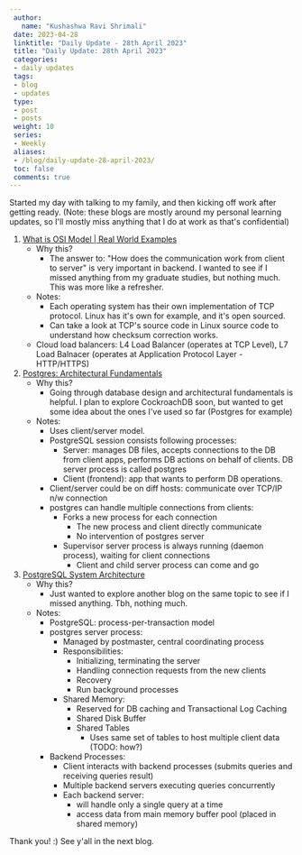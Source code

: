 ```yaml
---
 author:
   name: "Kushashwa Ravi Shrimali"
 date: 2023-04-28
 linktitle: "Daily Update - 28th April 2023"
 title: "Daily Update: 28th April 2023"
 categories:
 - daily updates
 tags:
 - blog
 - updates
 type:
 - post
 - posts
 weight: 10
 series:
 - Weekly
 aliases:
 - /blog/daily-update-28-april-2023/
 toc: false
 comments: true
---
```


Started my day with talking to my family, and then kicking off work after getting ready. (Note: these blogs are mostly around my personal learning updates, so I'll mostly miss anything that I do at work as that's confidential)

1. [What is OSI Model | Real World Examples](https://www.youtube.com/watch?v=0y6FtKsg6J4)
    - Why this?
        - The answer to: "How does the communication work from client to server" is very important in backend. I wanted to see if I missed anything from my graduate studies, but nothing much. This was more like a refresher.
    - Notes:
        - Each operating system has their own implementation of TCP protocol. Linux has it's own for example, and it's open sourced.
        - Can take a look at TCP's source code in Linux source code to understand how checksum correction works.
    - Cloud load balancers: L4 Load Balancer (operates at TCP Level), L7 Load Balnacer (operates at Application Protocol Layer - HTTP/HTTPS)
2. [Postgres: Architectural Fundamentals](https://www.postgresql.org/docs/current/tutorial-arch.html)
    - Why this?
        - Going through database design and architectural fundamentals is helpful. I plan to explore CockroachDB soon, but wanted to get some idea about the ones I've used so far (Postgres for example)
    - Notes:
        - Uses client/server model.
        - PostgreSQL session consists following processes:
            - Server: manages DB files, accepts connections to the DB from client apps, performs DB actions on behalf of clients. DB server process is called postgres
            - Client (frontend): app that wants to perform DB operations.
        - Client/server could be on diff hosts: communicate over TCP/IP n/w connection
        - postgres can handle multiple connections from clients:
            - Forks a new process for each connection
                - The new process and client directly communicate
                - No intervention of postgres server
            - Supervisor server process is always running (daemon process), waiting for client connections
                - Client and child server process can come and go
3. [PostgreSQL System Architecture](https://www.geeksforgeeks.org/postgresql-system-architecture/)
    - Why this?
        - Just wanted to explore another blog on the same topic to see if I missed anything. Tbh, nothing much.
    - Notes:
        - PostgreSQL: process-per-transaction model
        - postgres server process:
            - Managed by postmaster, central coordinating process
            - Responsibilities:
                - Initializing, terminating the server
                - Handling connection requests from the new clients
                - Recovery
                - Run background processes
            - Shared Memory:
                - Reserved for DB caching and Transactional Log Caching
                - Shared Disk Buffer
                - Shared Tables
                    - Uses same set of tables to host multiple client data (TODO: how?)
        - Backend Processes:
            - Client interacts with backend processes (submits queries and receiving queries result)
            - Multiple backend servers executing queries concurrently
            - Each backend server:
                - will handle only a single query at a time
                - access data from main memory buffer pool (placed in shared memory)

Thank you! :) See y'all in the next blog.
